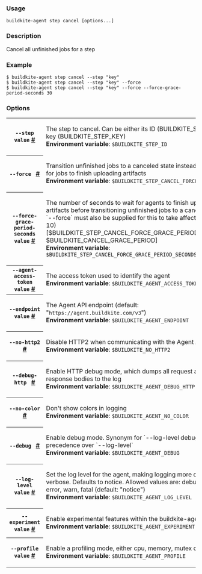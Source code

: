 <!--
  _____   ____    _   _  ____ _______   ______ _____ _____ _______
 |  __ \ / __ \  | \ | |/ __ \__   __| |  ____|  __ \_   _|__   __|
 | |  | | |  | | |  \| | |  | | | |    | |__  | |  | || |    | |
 | |  | | |  | | | . ` | |  | | | |    |  __| | |  | || |    | |
 | |__| | |__| | | |\  | |__| | | |    | |____| |__| || |_   | |
 |_____/ \____/  |_| \_|\____/  |_|    |______|_____/_____|  |_|

This file is auto-generated by scripts/update-agent-help.sh, please update the
agent CLI help in https://github.com/buildkite/agent and run the generation
script.

-->

### Usage

`buildkite-agent step cancel [options...]`

### Description

Cancel all unfinished jobs for a step

### Example

```shell
$ buildkite-agent step cancel --step "key"
$ buildkite-agent step cancel --step "key" --force
$ buildkite-agent step cancel --step "key" --force --force-grace-period-seconds 30

```

### Options

<!-- vale off -->

<table class="Docs__attribute__table">
<tr id="step"><th><code>--step value</code> <a class="Docs__attribute__link" href="#step">#</a></th><td><p>The step to cancel. Can be either its ID (BUILDKITE_STEP_ID) or key (BUILDKITE_STEP_KEY)<br /><strong>Environment variable</strong>: <code>$BUILDKITE_STEP_ID</code></p></td></tr>
<tr id="force"><th><code>--force </code> <a class="Docs__attribute__link" href="#force">#</a></th><td><p>Transition unfinished jobs to a canceled state instead of waiting for jobs to finish uploading artifacts<br /><strong>Environment variable</strong>: <code>$BUILDKITE_STEP_CANCEL_FORCE</code></p></td></tr>
<tr id="force-grace-period-seconds"><th><code>--force-grace-period-seconds value</code> <a class="Docs__attribute__link" href="#force-grace-period-seconds">#</a></th><td><p>The number of seconds to wait for agents to finish uploading artifacts before transitioning unfinished jobs to a canceled state. `--force` must also be supplied for this to take affect (default: 10) [$BUILDKITE_STEP_CANCEL_FORCE_GRACE_PERIOD_SECONDS, $BUILDKITE_CANCEL_GRACE_PERIOD]<br /><strong>Environment variable</strong>: <code>$BUILDKITE_STEP_CANCEL_FORCE_GRACE_PERIOD_SECONDS</code></p></td></tr>
<tr id="agent-access-token"><th><code>--agent-access-token value</code> <a class="Docs__attribute__link" href="#agent-access-token">#</a></th><td><p>The access token used to identify the agent<br /><strong>Environment variable</strong>: <code>$BUILDKITE_AGENT_ACCESS_TOKEN</code></p></td></tr>
<tr id="endpoint"><th><code>--endpoint value</code> <a class="Docs__attribute__link" href="#endpoint">#</a></th><td><p>The Agent API endpoint (default: "<code>https://agent.buildkite.com/v3</code>")<br /><strong>Environment variable</strong>: <code>$BUILDKITE_AGENT_ENDPOINT</code></p></td></tr>
<tr id="no-http2"><th><code>--no-http2 </code> <a class="Docs__attribute__link" href="#no-http2">#</a></th><td><p>Disable HTTP2 when communicating with the Agent API.<br /><strong>Environment variable</strong>: <code>$BUILDKITE_NO_HTTP2</code></p></td></tr>
<tr id="debug-http"><th><code>--debug-http </code> <a class="Docs__attribute__link" href="#debug-http">#</a></th><td><p>Enable HTTP debug mode, which dumps all request and response bodies to the log<br /><strong>Environment variable</strong>: <code>$BUILDKITE_AGENT_DEBUG_HTTP</code></p></td></tr>
<tr id="no-color"><th><code>--no-color </code> <a class="Docs__attribute__link" href="#no-color">#</a></th><td><p>Don't show colors in logging<br /><strong>Environment variable</strong>: <code>$BUILDKITE_AGENT_NO_COLOR</code></p></td></tr>
<tr id="debug"><th><code>--debug </code> <a class="Docs__attribute__link" href="#debug">#</a></th><td><p>Enable debug mode. Synonym for `--log-level debug`. Takes precedence over `--log-level`<br /><strong>Environment variable</strong>: <code>$BUILDKITE_AGENT_DEBUG</code></p></td></tr>
<tr id="log-level"><th><code>--log-level value</code> <a class="Docs__attribute__link" href="#log-level">#</a></th><td><p>Set the log level for the agent, making logging more or less verbose. Defaults to notice. Allowed values are: debug, info, error, warn, fatal (default: "notice")<br /><strong>Environment variable</strong>: <code>$BUILDKITE_AGENT_LOG_LEVEL</code></p></td></tr>
<tr id="experiment"><th><code>--experiment value</code> <a class="Docs__attribute__link" href="#experiment">#</a></th><td><p>Enable experimental features within the buildkite-agent<br /><strong>Environment variable</strong>: <code>$BUILDKITE_AGENT_EXPERIMENT</code></p></td></tr>
<tr id="profile"><th><code>--profile value</code> <a class="Docs__attribute__link" href="#profile">#</a></th><td><p>Enable a profiling mode, either cpu, memory, mutex or block<br /><strong>Environment variable</strong>: <code>$BUILDKITE_AGENT_PROFILE</code></p></td></tr>
</table>

<!-- vale on -->
